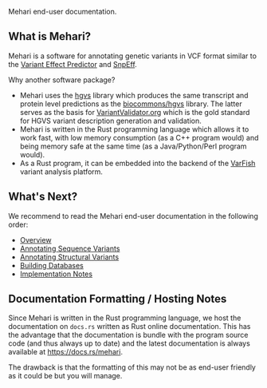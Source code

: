 Mehari end-user documentation.

## What is Mehari?

Mehari is a software for annotating genetic variants in VCF format similar to the [Variant Effect Predictor](https://www.ensembl.org/info/docs/tools/vep/index.html) and [SnpEff](http://pcingola.github.io/SnpEff/).

Why another software package?

- Mehari uses the [hgvs](https://crates.io/crates/hgvs) library which produces the same transcript and protein level predictions as the [biocommons/hgvs](github.com/biocommons/hgvs)
  library.
  The latter serves as the basis for [VariantValidator.org](https://variantvalidator.org/) which is the gold standard for HGVS variant description generation and validation.
- Mehari is written in the Rust programming language which allows it to work fast, with low memory consumption (as a C++ program would) and being memory safe at the same time (as a Java/Python/Perl program would).
- As a Rust program, it can be embedded into the backend of the [VarFish](https://github.com/varfish-org/varfish-server) variant analysis platform.

## What's Next?

We recommend to read the Mehari end-user documentation in the following order:

- [Overview](`self::user_doc::getting_started`)
- [Annotating Sequence Variants](`self::user_doc::anno_seqvars`)
- [Annotating Structural Variants](`self::user_doc::anno_strucvars`)
- [Building Databases](`self::user_doc::db_build`)
- [Implementation Notes](`self::user_doc::implementation_notes`)

## Documentation Formatting / Hosting Notes

Since Mehari is written in the Rust programming language, we host the documentation on `docs.rs` written as Rust online documentation.
This has the advantage that the documentation is bundle with the program source code (and thus always up to date) and the latest documentation is always available at <https://docs.rs/mehari>.

The drawback is that the formatting of this may not be as end-user friendly as it could be but you will manage.
